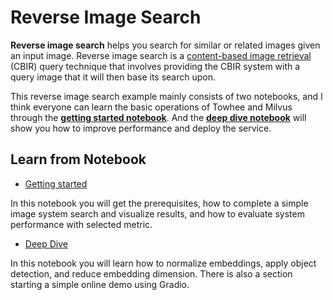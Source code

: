 # Reverse Image Search

**Reverse image search** helps you search for similar or related images given an input image. Reverse image search is a [content-based image retrieval](https://en.wikipedia.org/wiki/Content-based_image_retrieval) (CBIR) query technique that involves providing the CBIR system with a query image that it will then base its search upon. 



This reverse image search example mainly consists of two notebooks, and I think everyone can learn the basic operations of Towhee and Milvus through the [**getting started notebook**](./1_build_image_search_engine.ipynb). And the [**deep dive notebook**](./2_deep_dive_image_search.ipynb) will show you how to improve performance and deploy the service.

## Learn from Notebook

- [Getting started](1_build_image_search_engine.ipynb)

In this notebook you will get the prerequisites, how to complete a simple image system search and visualize results, and how to evaluate system performance with selected metric.

- [Deep Dive](./2_deep_dive_image_search.ipynb)

In this notebook you will learn how to normalize embeddings, apply object detection, and reduce embedding dimension.
There is also a section starting a simple online demo using Gradio.
